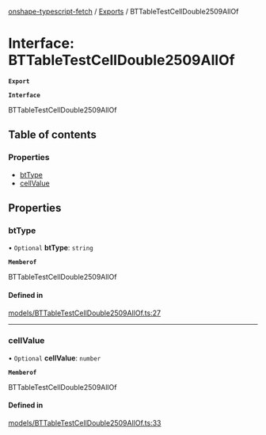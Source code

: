 [onshape-typescript-fetch](../README.md) / [Exports](../modules.md) / BTTableTestCellDouble2509AllOf

# Interface: BTTableTestCellDouble2509AllOf

**`Export`**

**`Interface`**

BTTableTestCellDouble2509AllOf

## Table of contents

### Properties

- [btType](BTTableTestCellDouble2509AllOf.md#bttype)
- [cellValue](BTTableTestCellDouble2509AllOf.md#cellvalue)

## Properties

### btType

• `Optional` **btType**: `string`

**`Memberof`**

BTTableTestCellDouble2509AllOf

#### Defined in

[models/BTTableTestCellDouble2509AllOf.ts:27](https://github.com/toebes/onshape-typescript-fetch/blob/3e11ae1/models/BTTableTestCellDouble2509AllOf.ts#L27)

___

### cellValue

• `Optional` **cellValue**: `number`

**`Memberof`**

BTTableTestCellDouble2509AllOf

#### Defined in

[models/BTTableTestCellDouble2509AllOf.ts:33](https://github.com/toebes/onshape-typescript-fetch/blob/3e11ae1/models/BTTableTestCellDouble2509AllOf.ts#L33)
